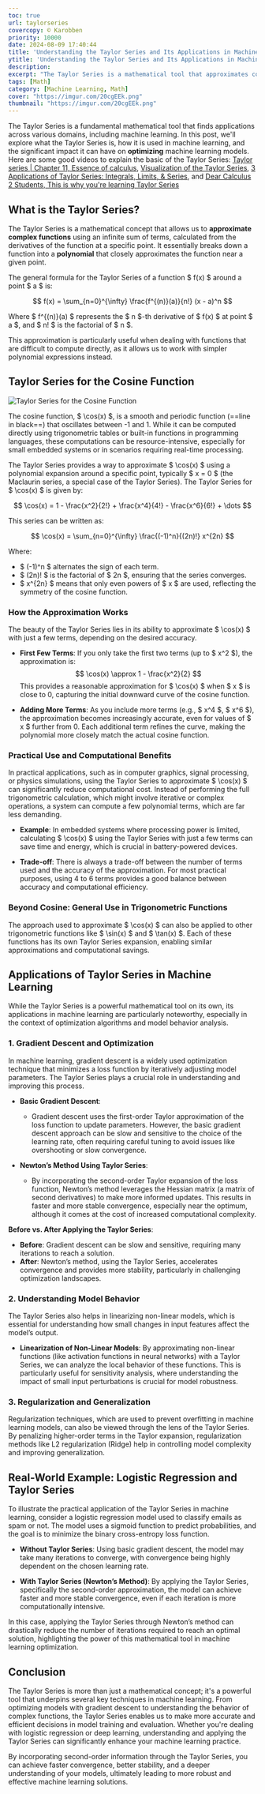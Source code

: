 ```yaml
---
toc: true
url: taylorseries
covercopy: © Karobben
priority: 10000
date: 2024-08-09 17:40:44
title: 'Understanding the Taylor Series and Its Applications in Machine Learning'
ytitle: 'Understanding the Taylor Series and Its Applications in Machine Learning'
description:
excerpt: "The Taylor Series is a mathematical tool that approximates complex functions with polynomials, playing a crucial role in machine learning optimization. It enhances gradient descent by incorporating second-order information, leading to faster and more stable convergence. Additionally, it aids in linearizing non-linear models and informs regularization techniques. This post explores the significance of the Taylor Series in improving model training efficiency and understanding model behavior."
tags: [Math]
category: [Machine Learning, Math]
cover: "https://imgur.com/20cgEEk.png"
thumbnail: "https://imgur.com/20cgEEk.png"
---
```



The Taylor Series is a fundamental mathematical tool that finds applications across various domains, including machine learning. In this post, we'll explore what the Taylor Series is, how it is used in machine learning, and the significant impact it can have on **optimizing** machine learning models. Here are some good videos to explain the basic of the Taylor Series: [Taylor series | Chapter 11, Essence of calculus](https://www.youtube.com/watch?v=3d6DsjIBzJ4), [Visualization of the Taylor Series](https://www.youtube.com/watch?v=LkLVMJQAj6A), [3 Applications of Taylor Series: Integrals, Limits, & Series](https://www.youtube.com/watch?v=EYjBnnUJTP8), and [Dear Calculus 2 Students, This is why you're learning Taylor Series](https://www.youtube.com/watch?v=eX1hvWxmJVE)


## **What is the Taylor Series?**

The Taylor Series is a mathematical concept that allows us to **approximate complex functions** using an infinite sum of terms, calculated from the derivatives of the function at a specific point. It essentially breaks down a function into a **polynomial** that closely approximates the function near a given point.

The general formula for the Taylor Series of a function $ f(x) $ around a point $ a $ is:

$$
f(x) = \sum_{n=0}^{\infty} \frac{f^{(n)}(a)}{n!} (x - a)^n
$$

Where $ f^{(n)}(a) $ represents the $ n $-th derivative of $ f(x) $ at point $ a $, and $ n! $ is the factorial of $ n $.

This approximation is particularly useful when dealing with functions that are difficult to compute directly, as it allows us to work with simpler polynomial expressions instead.

## **Taylor Series for the Cosine Function**

![Taylor Series for the Cosine Function](https://imgur.com/20cgEEk.png)

The cosine function, $ \cos(x) $, is a smooth and periodic function (==line in black==) that oscillates between -1 and 1. While it can be computed directly using trigonometric tables or built-in functions in programming languages, these computations can be resource-intensive, especially for small embedded systems or in scenarios requiring real-time processing.

The Taylor Series provides a way to approximate $ \cos(x) $ using a polynomial expansion around a specific point, typically $ x = 0 $ (the Maclaurin series, a special case of the Taylor Series). The Taylor Series for $ \cos(x) $ is given by:

$$
\cos(x) = 1 - \frac{x^2}{2!} + \frac{x^4}{4!} - \frac{x^6}{6!} + \dots
$$

This series can be written as:

$$
\cos(x) = \sum_{n=0}^{\infty} \frac{(-1)^n}{(2n)!} x^{2n}
$$

Where:
- $ (-1)^n $ alternates the sign of each term.
- $ (2n)! $ is the factorial of $ 2n $, ensuring that the series converges.
- $ x^{2n} $ means that only even powers of $ x $ are used, reflecting the symmetry of the cosine function.

### **How the Approximation Works**

The beauty of the Taylor Series lies in its ability to approximate $ \cos(x) $ with just a few terms, depending on the desired accuracy.

- **First Few Terms**: If you only take the first two terms (up to $ x^2 $), the approximation is:
  $$
  \cos(x) \approx 1 - \frac{x^2}{2}
  $$
  This provides a reasonable approximation for $ \cos(x) $ when $ x $ is close to 0, capturing the initial downward curve of the cosine function.

- **Adding More Terms**: As you include more terms (e.g., $ x^4 $, $ x^6 $), the approximation becomes increasingly accurate, even for values of $ x $ further from 0. Each additional term refines the curve, making the polynomial more closely match the actual cosine function.

### **Practical Use and Computational Benefits**

In practical applications, such as in computer graphics, signal processing, or physics simulations, using the Taylor Series to approximate $ \cos(x) $ can significantly reduce computational cost. Instead of performing the full trigonometric calculation, which might involve iterative or complex operations, a system can compute a few polynomial terms, which are far less demanding.

- **Example**: In embedded systems where processing power is limited, calculating $ \cos(x) $ using the Taylor Series with just a few terms can save time and energy, which is crucial in battery-powered devices.

- **Trade-off**: There is always a trade-off between the number of terms used and the accuracy of the approximation. For most practical purposes, using 4 to 6 terms provides a good balance between accuracy and computational efficiency.

### **Beyond Cosine: General Use in Trigonometric Functions**

The approach used to approximate $ \cos(x) $ can also be applied to other trigonometric functions like $ \sin(x) $ and $ \tan(x) $. Each of these functions has its own Taylor Series expansion, enabling similar approximations and computational savings.



## **Applications of Taylor Series in Machine Learning**

While the Taylor Series is a powerful mathematical tool on its own, its applications in machine learning are particularly noteworthy, especially in the context of optimization algorithms and model behavior analysis.

### **1. Gradient Descent and Optimization**

In machine learning, gradient descent is a widely used optimization technique that minimizes a loss function by iteratively adjusting model parameters. The Taylor Series plays a crucial role in understanding and improving this process.

- **Basic Gradient Descent**:
  - Gradient descent uses the first-order Taylor approximation of the loss function to update parameters. However, the basic gradient descent approach can be slow and sensitive to the choice of the learning rate, often requiring careful tuning to avoid issues like overshooting or slow convergence.

- **Newton’s Method Using Taylor Series**:
  - By incorporating the second-order Taylor expansion of the loss function, Newton’s method leverages the Hessian matrix (a matrix of second derivatives) to make more informed updates. This results in faster and more stable convergence, especially near the optimum, although it comes at the cost of increased computational complexity.

**Before vs. After Applying the Taylor Series**:
- **Before**: Gradient descent can be slow and sensitive, requiring many iterations to reach a solution.
- **After**: Newton’s method, using the Taylor Series, accelerates convergence and provides more stability, particularly in challenging optimization landscapes.

### **2. Understanding Model Behavior**

The Taylor Series also helps in linearizing non-linear models, which is essential for understanding how small changes in input features affect the model’s output.

- **Linearization of Non-Linear Models**: By approximating non-linear functions (like activation functions in neural networks) with a Taylor Series, we can analyze the local behavior of these functions. This is particularly useful for sensitivity analysis, where understanding the impact of small input perturbations is crucial for model robustness.

### **3. Regularization and Generalization**

Regularization techniques, which are used to prevent overfitting in machine learning models, can also be viewed through the lens of the Taylor Series. By penalizing higher-order terms in the Taylor expansion, regularization methods like L2 regularization (Ridge) help in controlling model complexity and improving generalization.

## **Real-World Example: Logistic Regression and Taylor Series**

To illustrate the practical application of the Taylor Series in machine learning, consider a logistic regression model used to classify emails as spam or not. The model uses a sigmoid function to predict probabilities, and the goal is to minimize the binary cross-entropy loss function.

- **Without Taylor Series**: Using basic gradient descent, the model may take many iterations to converge, with convergence being highly dependent on the chosen learning rate.
  
- **With Taylor Series (Newton’s Method)**: By applying the Taylor Series, specifically the second-order approximation, the model can achieve faster and more stable convergence, even if each iteration is more computationally intensive.

In this case, applying the Taylor Series through Newton’s method can drastically reduce the number of iterations required to reach an optimal solution, highlighting the power of this mathematical tool in machine learning optimization.

## **Conclusion**

The Taylor Series is more than just a mathematical concept; it's a powerful tool that underpins several key techniques in machine learning. From optimizing models with gradient descent to understanding the behavior of complex functions, the Taylor Series enables us to make more accurate and efficient decisions in model training and evaluation. Whether you're dealing with logistic regression or deep learning, understanding and applying the Taylor Series can significantly enhance your machine learning practice.

By incorporating second-order information through the Taylor Series, you can achieve faster convergence, better stability, and a deeper understanding of your models, ultimately leading to more robust and effective machine learning solutions.


<style>
pre {
  background-color:#38393d;
  color: #5fd381;
}
</style>
